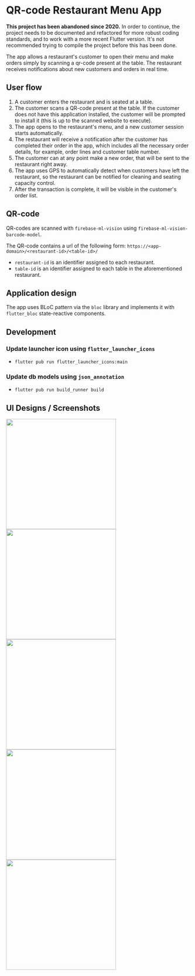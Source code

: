 # QR-code Restaurant Menu App

**This project has been abandoned since 2020.** In order to continue, the project needs to be documented and refactored
for more robust coding standards, and to work with a more recent Flutter version. It's not recommended trying to compile
the project before this has been done.

The app allows a restaurant's customer to open their menu and make orders simply by scanning a qr-code present at the
table. The restaurant receives notifications about new customers and orders in real time.

## User flow

1. A customer enters the restaurant and is seated at a table.
2. The customer scans a QR-code present at the table. If the customer does not have this application installed, the
   customer will be prompted to install it (this is up to the scanned website to execute).
3. The app opens to the restaurant's menu, and a new customer session starts automatically.
4. The restaurant will receive a notification after the customer has completed their order in the app, which includes
   all the necessary order details, for example, order lines and customer table number.
5. The customer can at any point make a new order, that will be sent to the restaurant right away.
6. The app uses GPS to automatically detect when customers have left the restaurant, so the restaurant can be notified
   for cleaning and seating capacity control.
7. After the transaction is complete, it will be visible in the customer's order list.

## QR-code

QR-codes are scanned with `firebase-ml-vision` using `firebase-ml-vision-barcode-model`.

The QR-code contains a url of the following form:
`https://<app-domain>/<restaurant-id>/<table-id>/`

- `restaurant-id` is an identifier assigned to each restaurant.
- `table-id` is an identifier assigned to each table in the aforementioned restaurant.

## Application design

The app uses BLoC pattern via the `bloc` library and implements it with `flutter_bloc` state-reactive components.

## Development

### Update launcher icon using `flutter_launcher_icons`

- `flutter pub run flutter_launcher_icons:main`

### Update db models using `json_annotation`

- `flutter pub run build_runner build`

## UI Designs / Screenshots

<p float="left">
  <img alt="" src="https://i.imgur.com/KCqynts.png" width="300" />
  <img alt="" src="https://i.imgur.com/lgUG4HG.png" width="300" />
  <img alt="" src="https://i.imgur.com/0xsJJCo.png" width="300" />
  <img alt="" src="https://i.imgur.com/QcUVccu.png" width="300" />
  <img alt="" src="https://i.imgur.com/Woe1x0A.png" width="300" />
</p>

